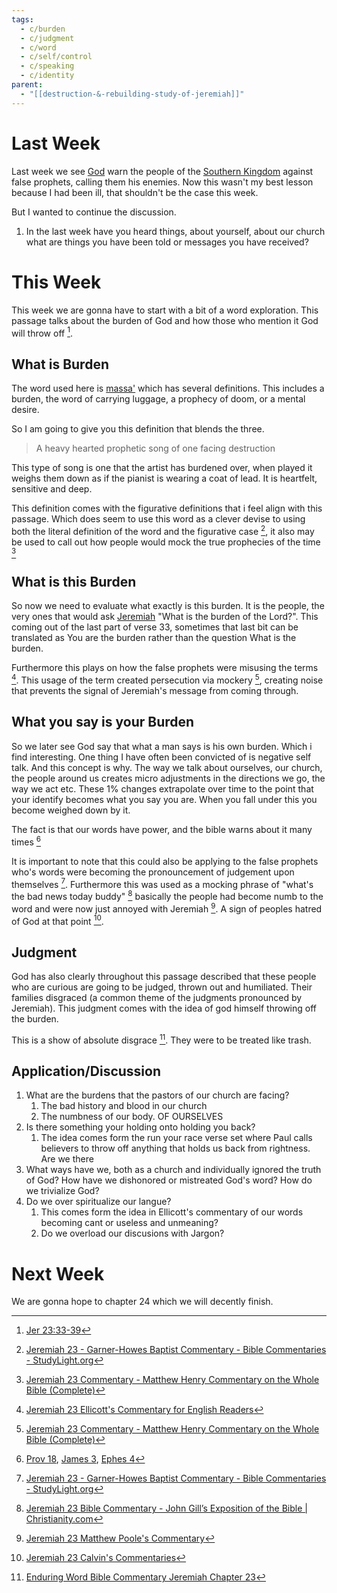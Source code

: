 ```yaml
---
tags:
  - c/burden
  - c/judgment
  - c/word
  - c/self/control
  - c/speaking
  - c/identity
parent:
  - "[[destruction-&-rebuilding-study-of-jeremiah]]"
---
```

[^garner-howes]: [Jeremiah 23 - Garner-Howes Baptist Commentary - Bible Commentaries - StudyLight.org](https://www.studylight.org/commentaries/eng/ghb/jeremiah-23.html)
[^matthew-poole]: [Jeremiah 23 Matthew Poole's Commentary](https://biblehub.com/commentaries/poole/jeremiah/23.htm)
[^ellicott]: [Jeremiah 23 Ellicott's Commentary for English Readers](https://biblehub.com/commentaries/ellicott/jeremiah/23.htm)
[^matthew-henry]: [Jeremiah 23 Commentary - Matthew Henry Commentary on the Whole Bible (Complete)](https://www.biblestudytools.com/commentaries/matthew-henry-complete/jeremiah/23.html)
[^enduring-word]: [Enduring Word Bible Commentary Jeremiah Chapter 23](https://enduringword.com/bible-commentary/jeremiah-23/)
[^john-calvin]: [Jeremiah 23 Calvin's Commentaries](https://biblehub.com/commentaries/calvin/jeremiah/18.htm)
[^john-gill]: [Jeremiah 23 Bible Commentary - John Gill’s Exposition of the Bible \| Christianity.com](https://www.christianity.com/bible/commentary/john-gill/jeremiah/23)

# Last Week
Last week we see [God](God.md) warn the people of the [Southern Kingdom](Southern%20Kingdom.md) against false prophets, calling them his enemies. Now this wasn't my best lesson because I had been ill, that shouldn't be the case this week.

But I wanted to continue the discussion.
1. In the last week have you heard things, about yourself, about our church what are things you have been told or messages you have received?


# This Week

This week we are gonna have to start with a bit of a word exploration. This passage talks about the burden of God and how those who mention it God will throw off [^1].

## What is Burden
The word used here is [massa'](strongs-h4853.md) which has several definitions. This includes a burden, the word of carrying luggage, a prophecy of doom, or a mental desire.

So I am going to give you this definition that blends the three.

> A heavy hearted prophetic song of one facing destruction

This type of song is one that the artist has burdened over, when played it weighs them down as if the pianist is wearing a coat of lead. It is heartfelt, sensitive and deep.

This definition comes with the figurative definitions that i feel align with this passage. Which does seem to use this word as a clever devise to using both the literal definition of the word and the figurative case [^garner-howes], it also may be used to call out how people would mock the true prophecies of the time [^matthew-henry]
## What is this Burden
So now we need to evaluate what exactly is this burden. It is the people, the very ones that would ask [Jeremiah](p-jeremiah.md) "What is the burden of the Lord?". This coming out of the last part of verse 33, sometimes that last bit can be translated as You are the burden rather than the question What is the burden. 

Furthermore this plays on how the false prophets were misusing the terms [^ellicott]. This usage of the term created persecution via mockery [^matthew-henry], creating noise that prevents the signal of Jeremiah's message from coming through.  

## What you say is your Burden
So we later see God say that what a man says is his own burden. Which i find interesting. One thing I have often been convicted of is negative self talk. And this concept is why. The way we talk about ourselves, our church, the people around us creates micro adjustments in the directions we go, the way we act etc. These 1% changes extrapolate over time to the point that your identify becomes what you say you are. When you fall under this you become weighed down by it.

The fact is that our words have power, and the bible warns about it many times [^2]

It is important to note that this could also be applying to the false prophets who's words were becoming the pronouncement of judgement upon themselves [^garner-howes]. Furthermore this was used as a mocking phrase of "what's the bad news today buddy" [^john-gill] basically the people had become numb to the word and were now just annoyed with Jeremiah [^matthew-poole]. A sign of peoples hatred of God at that point [^john-calvin].
## Judgment
God has also clearly throughout this passage described that these people who are curious are going to be judged, thrown out and humiliated. Their families disgraced (a common theme of the judgments pronounced by Jeremiah). This judgment comes with the idea of god himself throwing off the burden.

This is a show of absolute disgrace [^enduring-word]. They were to be treated like trash.
## Application/Discussion
1. What are the burdens that the pastors of our church are facing?
    1. The bad history and blood in our church
    2. The numbness of our body. OF OURSELVES
2. Is there something your holding onto holding you back?
    1. The idea comes form the run your race verse set where Paul calls believers to throw off anything that holds us back from rightness. Are we there
3. What ways have we, both as a church and individually ignored the truth of God? How have we dishonored or mistreated God's word? How do we trivialize God?
4. Do we over spiritualize our langue?
    1. This comes form the idea in Ellicott's commentary of our words becoming cant or useless and unmeaning?
    2. Do we overload our discusions with Jargon?
# Next Week
We are gonna hope to chapter 24 which we will decently finish.

[^1]: [Jer 23:33-39](Jer%2023.md)

[^2]: [Prov 18](Prov%2018.md), [James 3](James%203.md), [Ephes 4](Ephes%204.md)
